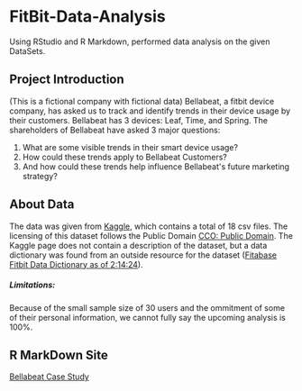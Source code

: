 # FitBit-Data-Analysis
Using RStudio and R Markdown, performed data analysis on the given DataSets.

## Project Introduction
(This is a fictional company with fictional data)
Bellabeat, a fitbit device company, has asked us to track and identify trends in their device usage by their customers. Bellabeat has 3 devices: Leaf, Time, and Spring.
The shareholders of Bellabeat have asked 3 major questions:
  1) What are some visible trends in their smart device usage?
  2) How could these trends apply to Bellabeat Customers?
  3) And how could these trends help influence Bellabeat's future marketing strategy?

## About Data
The data was given from [Kaggle](https://%20https//www.kaggle.com/datasets/arashnic/fitbit), which contains a total of 18 csv files. 
The licensing of this dataset follows the Public Domain [CCO: Public Domain](https://creativecommons.org/publicdomain/zero/1.0/).
The Kaggle page does not contain a description of the dataset, but a data dictionary was found from an outside resource for the dataset ([Fitabase Fitbit Data Dictionary as of 2:14:24](https://fitabase.com/media/2085/fitabase-fitbit-data-dictionary-as-of-21424-1.pdf)).

##### Limitations:
Because of the small sample size of 30 users and the ommitment of some of their personal information, we cannot fully say the upcoming analysis is 100%.

## R MarkDown Site
[Bellabeat Case Study](https://rpubs.com/ykim7711/bbCaseStudy)
